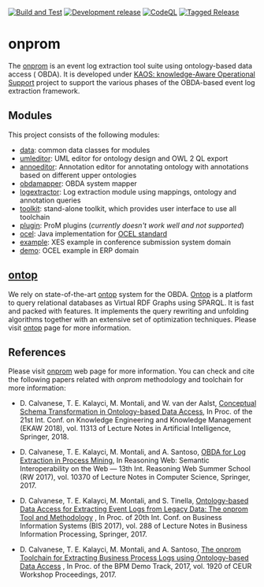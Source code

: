 [![Build and Test](https://github.com/onprom/onprom/actions/workflows/test.yml/badge.svg)](https://github.com/onprom/onprom/actions/workflows/test.yml) [![Development release](https://github.com/onprom/onprom/actions/workflows/pre-release.yml/badge.svg)](https://github.com/onprom/onprom/actions/workflows/pre-release.yml) [![CodeQL](https://github.com/onprom/onprom/actions/workflows/codeql-analysis.yml/badge.svg)](https://github.com/onprom/onprom/actions/workflows/codeql-analysis.yml) [![Tagged Release](https://github.com/onprom/onprom/actions/workflows/tagged-release.yml/badge.svg)](https://github.com/onprom/onprom/actions/workflows/tagged-release.yml)

# onprom

The [onprom](https://onprom.inf.unibz.it) is an event log extraction tool suite using ontology-based data access (
OBDA). It is developed under [KAOS: knowledge-Aware Operational Support](http://kaos.inf.unibz.it) project to support
the various phases of the OBDA-based event log extraction framework.

## Modules

This project consists of the following modules:

- [data](./data): common data classes for modules
- [umleditor](./umleditor): UML editor for ontology design and OWL 2 QL export
- [annoeditor](./annotationeditor): Annotation editor for annotating ontology with annotations based on different upper
  ontologies
- [obdamapper](./obdamapper): OBDA system mapper
- [logextractor](./logextractor): Log extraction module using mappings, ontology and annotation queries
- [toolkit](./toolkit): stand-alone toolkit, which provides user interface to use all toolchain
- [plugin](./plugin): ProM plugins (_currently doesn't work well and not supported_)
- [ocel](./ocel): Java implementation for [OCEL standard](http://www.ocel-standard.org)
- [example](./example): XES example in conference submission system domain
- [demo](./demo): OCEL example in ERP domain

## [ontop](http://ontop.inf.unibz.it/)

We rely on state-of-the-art [ontop](http://ontop.inf.unibz.it/) system for the OBDA. [Ontop](http://ontop.inf.unibz.it/)
is a platform to query relational databases as Virtual RDF Graphs using SPARQL. It is fast and packed with features. It
implements the query rewriting and unfolding algorithms together with an extensive set of optimization techniques.
Please visit [ontop](http://ontop.inf.unibz.it/) page for more information.

## References

Please visit [onprom](http://onprom.inf.unibz.it) web page for more information. You can check and cite the following
papers related with _onprom_ methodology and toolchain for more information:

* D. Calvanese, T. E. Kalayci, M. Montali, and W. van der
  Aalst, [Conceptual Schema Transformation in Ontology-based Data Access](https://doi.org/10.1007/978-3-030-03667-6_4),
  In Proc. of the 21st Int. Conf. on Knowledge Engineering and Knowledge Management (EKAW 2018), vol. 11313 of Lecture
  Notes in Artificial Intelligence, Springer, 2018.

* D. Calvanese, T. E. Kalayci, M. Montali, and A.
  Santoso, [OBDA for Log Extraction in Process Mining](http://doi.org/10.1007/978-3-319-61033-7_9), In Reasoning Web:
  Semantic Interoperability on the Web — 13th Int. Reasoning Web Summer School (RW 2017), vol. 10370 of Lecture Notes in
  Computer Science, Springer, 2017.

* D. Calvanese, T. E. Kalayci, M. Montali, and S.
  Tinella, [Ontology-based Data Access for Extracting Event Logs from Legacy Data: The onprom Tool and Methodology](http://doi.org/10.1007/978-3-319-59336-4_16)
  , In Proc. of 20th Int. Conf. on Business Information Systems (BIS 2017), vol. 288 of Lecture Notes in Business
  Information Processing, Springer, 2017.

* D. Calvanese, T. E. Kalayci, M. Montali, and A.
  Santoso, [The onprom Toolchain for Extracting Business Process Logs using Ontology-based Data Access](http://ceur-ws.org/Vol-1920/BPM_2017_paper_207.pdf)
  , In Proc. of the BPM Demo Track, 2017, vol. 1920 of CEUR Workshop Proceedings, 2017.

